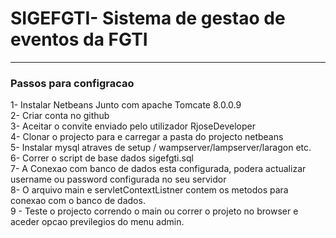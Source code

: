 # SIGEFGTI- Sistema de gestao de eventos da FGTI
<hr>
<h3>Passos para configracao</h3>
1- Instalar Netbeans Junto com apache Tomcate 8.0.0.9<br>
2- Criar conta no github<br>
3- Aceitar o convite enviado pelo utilizador RjoseDeveloper<br>
4- Clonar o projecto para e carregar a pasta do projecto netbeans<br>
5- Instalar mysql atraves de setup / wampserver/lampserver/laragon etc.<br>
6- Correr o script de base dados sigefgti.sql<br>
7- A Conexao com banco de dados esta configurada, podera actualizar username ou password configurada no seu servidor<br>
8- O arquivo main e servletContextListner contem os metodos para conexao com o banco de dados.<br>
9 - Teste o projecto correndo o main ou correr o projeto no browser e aceder opcao previlegios do menu admin.
